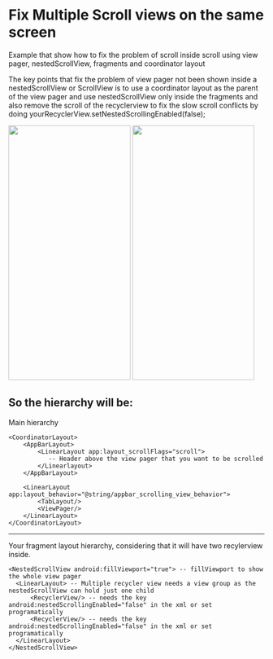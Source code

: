 # Fix Multiple Scroll views on the same screen
Example that show how to fix the problem of scroll inside scroll using view pager, nestedScrollView, fragments and coordinator layout

The key points that fix the problem of view pager not been shown inside a nestedScrollView or ScrollView is to use a coordinator layout as the parent of the view pager and use nestedScrollView only inside the fragments and also remove the scroll of the recyclerview to fix the slow scroll conflicts by doing yourRecyclerView.setNestedScrollingEnabled(false);

<img src="https://i.imgur.com/tfBhei3.png" height="500px" width="240px">  <img src="https://i.imgur.com/SzZ9Mgv.png" height="500px" width="240px">

So the hierarchy will be:
---
Main hierarchy
```
<CoordinatorLayout>     
    <AppBarLayout>
        <LinearLayout app:layout_scrollFlags="scroll"> 
           -- Header above the view pager that you want to be scrolled
        </Linearlayout>
    </AppBarLayout>

    <LinearLayout app:layout_behavior="@string/appbar_scrolling_view_behavior">
        <TabLayout/>
        <ViewPager/>
    </LinearLayout>
</CoordinatorLayout>
```
---
Your fragment layout hierarchy, considering that it will have two recylerview inside.
```
<NestedScrollView android:fillViewport="true"> -- fillViewport to show the whole view pager
  <LinearLayout> -- Multiple recycler view needs a view group as the nestedScrollView can hold just one child
      <RecyclerView/> -- needs the key android:nestedScrollingEnabled="false" in the xml or set programatically
      <RecyclerView/> -- needs the key android:nestedScrollingEnabled="false" in the xml or set programatically
  </LinearLayout>
</NestedScrollView>
```

